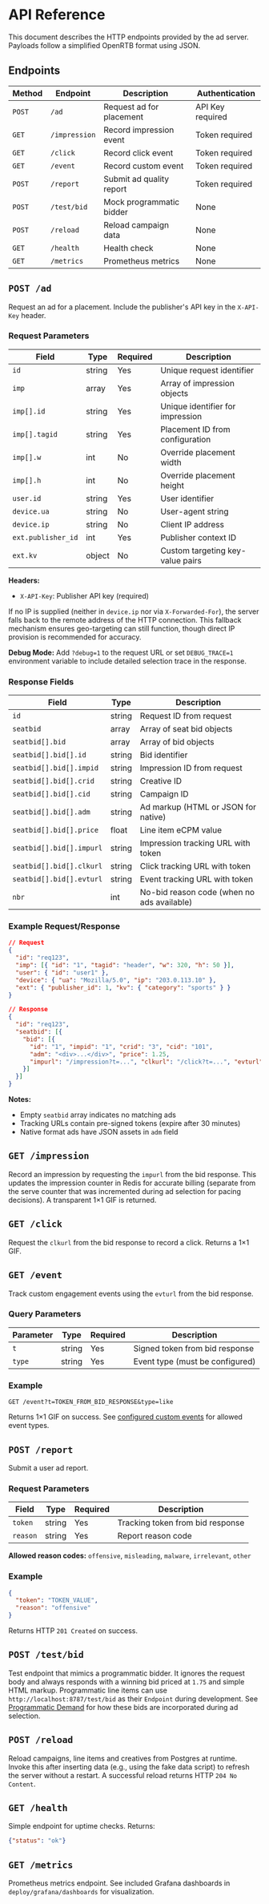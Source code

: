 # API Reference

This document describes the HTTP endpoints provided by the ad server. Payloads follow a simplified OpenRTB format using JSON.

## Endpoints

| Method | Endpoint | Description | Authentication |
|--------|----------|-------------|----------------|
| `POST` | `/ad` | Request ad for placement | API Key required |
| `GET` | `/impression` | Record impression event | Token required |
| `GET` | `/click` | Record click event | Token required |
| `GET` | `/event` | Record custom event | Token required |
| `POST` | `/report` | Submit ad quality report | Token required |
| `POST` | `/test/bid` | Mock programmatic bidder | None |
| `POST` | `/reload` | Reload campaign data | None |
| `GET` | `/health` | Health check | None |
| `GET` | `/metrics` | Prometheus metrics | None |

## `POST /ad`

Request an ad for a placement. Include the publisher's API key in the `X-API-Key` header.

### Request Parameters

| Field | Type | Required | Description |
|-------|------|----------|-------------|
| `id` | string | Yes | Unique request identifier |
| `imp` | array | Yes | Array of impression objects |
| `imp[].id` | string | Yes | Unique identifier for impression |
| `imp[].tagid` | string | Yes | Placement ID from configuration |
| `imp[].w` | int | No | Override placement width |
| `imp[].h` | int | No | Override placement height |
| `user.id` | string | Yes | User identifier |
| `device.ua` | string | No | User-agent string |
| `device.ip` | string | No | Client IP address |
| `ext.publisher_id` | int | Yes | Publisher context ID |
| `ext.kv` | object | No | Custom targeting key-value pairs |

**Headers:**
- `X-API-Key`: Publisher API key (required)

If no IP is supplied (neither in `device.ip` nor via `X-Forwarded-For`), the server falls back to the remote address of the HTTP connection.
This fallback mechanism ensures geo-targeting can still function, though direct IP provision is recommended for accuracy.

**Debug Mode:** Add `?debug=1` to the request URL or set `DEBUG_TRACE=1` environment variable to include detailed selection trace in the response.

### Response Fields

| Field | Type | Description |
|-------|------|-------------|
| `id` | string | Request ID from request |
| `seatbid` | array | Array of seat bid objects |
| `seatbid[].bid` | array | Array of bid objects |
| `seatbid[].bid[].id` | string | Bid identifier |
| `seatbid[].bid[].impid` | string | Impression ID from request |
| `seatbid[].bid[].crid` | string | Creative ID |
| `seatbid[].bid[].cid` | string | Campaign ID |
| `seatbid[].bid[].adm` | string | Ad markup (HTML or JSON for native) |
| `seatbid[].bid[].price` | float | Line item eCPM value |
| `seatbid[].bid[].impurl` | string | Impression tracking URL with token |
| `seatbid[].bid[].clkurl` | string | Click tracking URL with token |
| `seatbid[].bid[].evturl` | string | Event tracking URL with token |
| `nbr` | int | No-bid reason code (when no ads available) |

### Example Request/Response

```json
// Request
{
  "id": "req123",
  "imp": [{ "id": "1", "tagid": "header", "w": 320, "h": 50 }],
  "user": { "id": "user1" },
  "device": { "ua": "Mozilla/5.0", "ip": "203.0.113.10" },
  "ext": { "publisher_id": 1, "kv": { "category": "sports" } }
}

// Response
{
  "id": "req123",
  "seatbid": [{
    "bid": [{
      "id": "1", "impid": "1", "crid": "3", "cid": "101",
      "adm": "<div>...</div>", "price": 1.25,
      "impurl": "/impression?t=...", "clkurl": "/click?t=...", "evturl": "/event?t=..."
    }]
  }]
}
```

**Notes:**
- Empty `seatbid` array indicates no matching ads
- Tracking URLs contain pre-signed tokens (expire after 30 minutes)
- Native format ads have JSON assets in `adm` field

## `GET /impression`

Record an impression by requesting the `impurl` from the bid response. This updates the impression counter in Redis for accurate billing (separate from the serve counter that was incremented during ad selection for pacing decisions). A transparent 1×1 GIF is returned.

## `GET /click`

Request the `clkurl` from the bid response to record a click. Returns a 1×1 GIF.

## `GET /event`

Track custom engagement events using the `evturl` from the bid response.

### Query Parameters

| Parameter | Type | Required | Description |
|-----------|------|----------|-------------|
| `t` | string | Yes | Signed token from bid response |
| `type` | string | Yes | Event type (must be configured) |

### Example

```
GET /event?t=TOKEN_FROM_BID_RESPONSE&type=like
```

Returns 1×1 GIF on success. See [configured custom events](events.md) for allowed event types.

## `POST /report`

Submit a user ad report.

### Request Parameters

| Field | Type | Required | Description |
|-------|------|----------|-------------|
| `token` | string | Yes | Tracking token from bid response |
| `reason` | string | Yes | Report reason code |

**Allowed reason codes:** `offensive`, `misleading`, `malware`, `irrelevant`, `other`

### Example

```json
{
  "token": "TOKEN_VALUE",
  "reason": "offensive"
}
```

Returns HTTP `201 Created` on success.

## `POST /test/bid`

Test endpoint that mimics a programmatic bidder. It ignores the request body and always
responds with a winning bid priced at `1.75` and simple HTML markup. Programmatic line
items can use `http://localhost:8787/test/bid` as their `Endpoint` during development.
See [Programmatic Demand](programmatic.md) for how these bids are incorporated during
ad selection.

## `POST /reload`

Reload campaigns, line items and creatives from Postgres at runtime. Invoke this after
inserting data (e.g., using the fake data script) to refresh the server without a restart. A successful reload returns
HTTP `204 No Content`.

## `GET /health`

Simple endpoint for uptime checks. Returns:

```json
{"status": "ok"}
```


## `GET /metrics`

Prometheus metrics endpoint. See included Grafana dashboards in `deploy/grafana/dashboards` for visualization.
